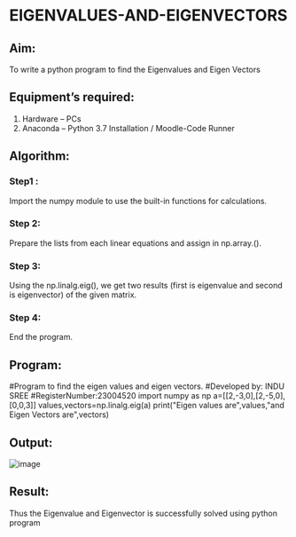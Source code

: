 # EIGENVALUES-AND-EIGENVECTORS
## Aim:
To write a python program to find the Eigenvalues and Eigen Vectors
## Equipment’s required:
1. 	Hardware – PCs
2. 	Anaconda – Python 3.7 Installation / Moodle-Code Runner
## Algorithm:
### Step1 : 
Import the numpy module to use the built-in functions for calculations. 
### Step 2: 
Prepare the lists from each linear equations and assign in np.array.().
### Step 3:
Using the np.linalg.eig(),  we get two results (first is eigenvalue and second is eigenvector) of the given matrix.
### Step 4: 
End the program.
## Program:
#Program to find the eigen values and eigen vectors.
#Developed by: INDU SREE
#RegisterNumber:23004520
import numpy as np
a=[[2,-3,0],[2,-5,0],[0,0,3]]
values,vectors=np.linalg.eig(a)
print("Eigen values are",values,"and Eigen Vectors are",vectors)
## Output:
![image](https://github.com/vedagiriindusree/EIGENVALUES-AND-EIGENVECTORS/assets/149366776/7a0cb586-9e5e-4d88-8387-99ee43120c4e)
## Result:
Thus the Eigenvalue and Eigenvector is successfully solved using python program
